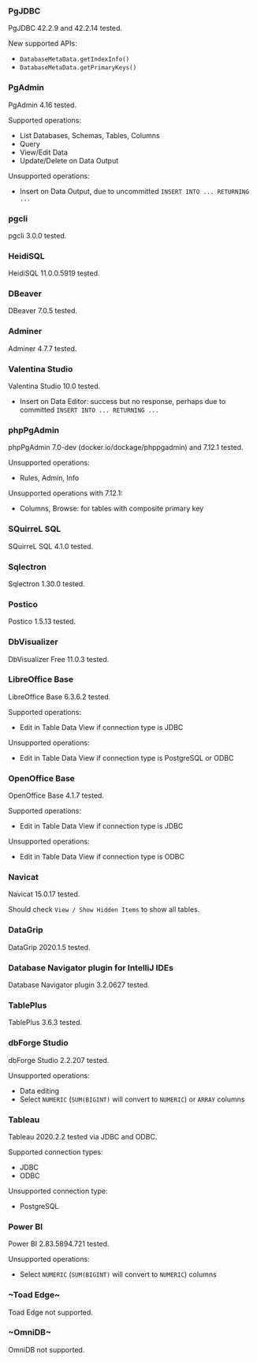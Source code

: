 ### PgJDBC

PgJDBC 42.2.9 and 42.2.14 tested.

New supported APIs:

- `DatabaseMetaData.getIndexInfo()`
- `DatabaseMetaData.getPrimaryKeys()`

### PgAdmin

PgAdmin 4.16 tested.

Supported operations:

- List Databases, Schemas, Tables, Columns
- Query
- View/Edit Data
- Update/Delete on Data Output

Unsupported operations:

- Insert on Data Output, due to uncommitted `INSERT INTO ... RETURNING ...`

### pgcli

pgcli 3.0.0 tested.

### HeidiSQL

HeidiSQL 11.0.0.5919 tested.

### DBeaver

DBeaver 7.0.5 tested.

### Adminer

Adminer 4.7.7 tested.

### Valentina Studio

Valentina Studio 10.0 tested.

- Insert on Data Editor: success but no response, perhaps due to committed `INSERT INTO ... RETURNING ...`

### phpPgAdmin

phpPgAdmin 7.0-dev (docker.io/dockage/phppgadmin) and 7.12.1 tested.

Unsupported operations:

- Rules, Admin, Info

Unsupported operations with 7.12.1:

- Columns, Browse: for tables with composite primary key

### SQuirreL SQL

SQuirreL SQL 4.1.0 tested.

### Sqlectron

Sqlectron 1.30.0 tested.

### Postico

Postico 1.5.13 tested.

### DbVisualizer

DbVisualizer Free 11.0.3 tested.

### LibreOffice Base

LibreOffice Base 6.3.6.2 tested.

Supported operations:

- Edit in Table Data View if connection type is JDBC

Unsupported operations:

- Edit in Table Data View if connection type is PostgreSQL or ODBC

### OpenOffice Base

OpenOffice Base 4.1.7 tested.

Supported operations:

- Edit in Table Data View if connection type is JDBC

Unsupported operations:

- Edit in Table Data View if connection type is ODBC

### Navicat

Navicat 15.0.17 tested.

Should check `View / Show Hidden Items` to show all tables.

### DataGrip

DataGrip 2020.1.5 tested.

### Database Navigator plugin for IntelliJ IDEs

Database Navigator plugin 3.2.0627 tested.

### TablePlus

TablePlus 3.6.3 tested.

### dbForge Studio

dbForge Studio 2.2.207 tested.

Unsupported operations:

- Data editing
- Select `NUMERIC` (`SUM(BIGINT)` will convert to `NUMERIC`) or `ARRAY` columns

### Tableau

Tableau 2020.2.2 tested via JDBC and ODBC.

Supported connection types:

- JDBC
- ODBC

Unsupported connection type:

- PostgreSQL

### Power BI

Power BI 2.83.5894.721 tested.

Unsupported operations:

- Select `NUMERIC` (`SUM(BIGINT)` will convert to `NUMERIC`) columns

### ~Toad Edge~

Toad Edge not supported.

### ~OmniDB~

OmniDB not supported.